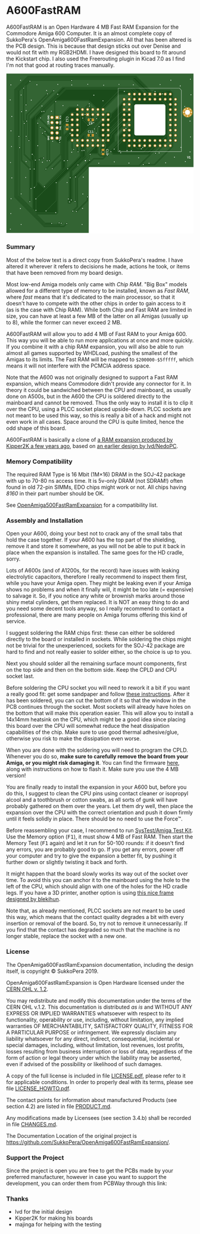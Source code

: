 # A600FastRAM
A600FastRAM is an Open Hardware 4 MB Fast RAM Expansion for the Commodore Amiga 600 Computer. It is an almost complete copy of SukkoPera's OpenAmiga600FastRamExpansion. All that has been altered is the PCB design. This is because that design sticks out over Denise and would not fit with my RGB2HDMI. I have designed this board to fit around the Kickstart chip. I also used the Freerouting plugin in Kicad 7.0 as I find I'm not that good at routing traces manually.

![Board](https://github.com/jimfrob/A600FastRAM/blob/main/render-bottom.svg)

### Summary
Most of the below text is a direct copy from SukkoPera's readme. I have altered it wherever it refers to decisions he made, actions he took, or items that have been removed from my board design.

Most low-end Amiga models only came with *Chip RAM*. "Big Box" models allowed for a different type of memory to be installed, known as *Fast RAM*, where *fast* means that it's dedicated to the main processor, so that it doesn't have to compete with the other chips in order to gain access to it (as is the case with Chip RAM). While both Chip and Fast RAM are limited in size, you can have at least a few MB of the latter on all Amigas (usually up to 8), while the former can never exceed 2 MB.

A600FastRAM will allow you to add 4 MB of Fast RAM to your Amiga 600. This way you will be able to run more applications at once and more quickly. If you combine it with a chip RAM expansion, you will also be able to run almost all games supported by WHDLoad, pushing the smallest of the Amigas to its limits. The Fast RAM will be mapped to `$200000-$5fffff`, which means it will not interfere with the PCMCIA address space.

Note that the A600 was not originally designed to support a Fast RAM expansion, which means Commodore didn't provide any connector for it. In theory it could be sandwiched between the CPU and mainboard, as usually done on A500s, but in the A600 the CPU is soldered directly to the mainboard and cannot be removed. Thus the only way to install it is to clip it over the CPU, using a PLCC socket placed upside-down. PLCC sockets are not meant to be used this way, so this is really a bit of a hack and might not even work in all cases. Space around the CPU is quite limited, hence the odd shape of this board.

A600FastRAM is basically a clone of [a RAM expansion produced by Kipper2K a few years ago](http://eab.abime.net/showthread.php?t=64218), based on [an earlier design by lvd/NedoPC](http://lvd.nedopc.com/Projects/a600_8mb/index.html).

### Memory Compatibility
The required RAM Type is 16 Mbit (1M×16) DRAM in the SOJ-42 package with up to 70-80 ns access time. It is 5v-only DRAM (not SDRAM!) often found in old 72-pin SIMMs, EDO chips might work or not. All chips having *8160* in their part number should be OK.

See [OpenAmiga500FastRamExpansion](https://github.com/SukkoPera/OpenAmiga500FastRamExpansion#memory-compatibility) for a compatibility list.

### Assembly and Installation
Open your A600, doing your best not to crack any of the small tabs that hold the case together. If your A600 has the top part of the shielding, remove it and store it somewhere, as you will not be able to put it back in place when the expansion is installed. The same goes for the HD cradle, sorry.

Lots of A600s (and of A1200s, for the record) have issues with leaking electrolytic capacitors, therefore I really recommend to inspect them first, while you have your Amiga open. They might be leaking even if your Amiga shows no problems and when it finally will, it might be too late (= expensive) to salvage it. So, if you notice any white or brownish marks around those shiny metal cylinders, get them replaced. It is NOT an easy thing to do and you need some decent tools anyway, so I really recommend to contact a professional, there are many people on Amiga forums offering this kind of service.

I suggest soldering the RAM chips first: these can either be soldered directly to the board or installed in sockets. While soldering the chips might not be trivial for the unexperienced, sockets for the SOJ-42 package are hard to find and not really easier to solder either, so the choice is up to you.

Next you should solder all the remaining surface mount components, first on the top side and then on the bottom side. Keep the CPLD and CPU socket last.

Before soldering the CPU socket you will need to rework it a bit if you want a really good fit: get some sandpaper and follow [these instructions](SocketRework.md). After it has been soldered, you can cut the bottom of it so that the window in the PCB continues through the socket. Most sockets will already have holes on the bottom that will make this operation easier. This will allow you to install a 14x14mm heatsink on the CPU, which might be a good idea since placing this board over the CPU will somewhat reduce the heat dissipation capabilities of the chip. Make sure to use good thermal adhesive/glue, otherwise you risk to make the dissipation even worse.

When you are done with the soldering you will need to program the CPLD. Whenever you do so, **make sure to carefully remove the board from your Amiga, or you might risk damaging it**. You can find the firmware [here](https://github.com/SukkoPera/OpenAmiga500FastRamExpansion/tree/master/firmware), along with instructions on how to flash it. Make sure you use the 4 MB version!

You are finally ready to install the expansion in your A600 but, before you do this, I suggest to clean the CPU pins using contact cleaner or isopropyl alcool and a toothbrush or cotton swabs, as all sorts of gunk will have probably gathered on them over the years. Let them dry well, then place the expansion over the CPU with the correct orientation and push it down firmly until it feels solidly in place. There should be no need to use the Force&trade;.

Before reassembling your case, I recommend to run [SysTest/Amiga Test Kit](https://github.com/keirf/Amiga-Stuff). Use the Memory option (<kbd>F1</kbd>), it must show 4 MB of Fast RAM. Then start the Memory Test (<kbd>F1</kbd> again) and let it run for 50-100 rounds: if it doesn't find any errors, you are probably good to go. If you get any errors, power off your computer and try to give the expansion a better fit, by pushing it further down or slightly twisting it back and forth.

It might happen that the board slowly works its way out of the socket over time. To avoid this you can anchor it to the mainboard using the hole to the left of the CPU, which should align with one of the holes for the HD cradle legs. If you have a 3D printer, another option is using [this nice frame designed by blekihun](https://www.thingiverse.com/thing:4824656).

Note that, as already mentioned, PLCC sockets are not meant to be used this way, which means that the contact quality degrades a bit with every insertion or removal of the board. So, try not to remove it unnecessarily. If you find that the contact has degraded so much that the machine is no longer stable, replace the socket with a new one.

### License
The OpenAmiga600FastRamExpansion documentation, including the design itself, is copyright &copy; SukkoPera 2019.

OpenAmiga600FastRamExpansion is Open Hardware licensed under the [CERN OHL v. 1.2](http://ohwr.org/cernohl).

You may redistribute and modify this documentation under the terms of the CERN OHL v.1.2. This documentation is distributed *as is* and WITHOUT ANY EXPRESS OR IMPLIED WARRANTIES whatsoever with respect to its functionality, operability or use, including, without limitation, any implied warranties OF MERCHANTABILITY, SATISFACTORY QUALITY, FITNESS FOR A PARTICULAR PURPOSE or infringement. We expressly disclaim any liability whatsoever for any direct, indirect, consequential, incidental or special damages, including, without limitation, lost revenues, lost profits, losses resulting from business interruption or loss of data, regardless of the form of action or legal theory under which the liability may be asserted, even if advised of the possibility or likelihood of such damages.

A copy of the full license is included in file [LICENSE.pdf](LICENSE.pdf), please refer to it for applicable conditions. In order to properly deal with its terms, please see file [LICENSE_HOWTO.pdf](LICENSE_HOWTO.pdf).

The contact points for information about manufactured Products (see section 4.2) are listed in file [PRODUCT.md](PRODUCT.md).

Any modifications made by Licensees (see section 3.4.b) shall be recorded in file [CHANGES.md](CHANGES.md).

The Documentation Location of the original project is https://github.com/SukkoPera/OpenAmiga600FastRamExpansion/.

### Support the Project
Since the project is open you are free to get the PCBs made by your preferred manufacturer, however in case you want to support the development, you can order them from PCBWay through this link:

### Thanks
- lvd for the initial design
- Kipper2K for making his boards
- majinga for helping with the testing
